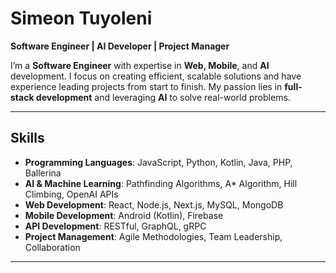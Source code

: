 # Simeon Tuyoleni

**Software Engineer | AI Developer | Project Manager**  

I’m a **Software Engineer** with expertise in **Web, Mobile**, and **AI** development. I focus on creating efficient, scalable solutions and have experience leading projects from start to finish. My passion lies in **full-stack development** and leveraging **AI** to solve real-world problems.

---

## Skills

- **Programming Languages**: JavaScript, Python, Kotlin, Java, PHP, Ballerina  
- **AI & Machine Learning**: Pathfinding Algorithms, A* Algorithm, Hill Climbing, OpenAI APIs  
- **Web Development**: React, Node.js, Next.js, MySQL, MongoDB  
- **Mobile Development**: Android (Kotlin), Firebase  
- **API Development**: RESTful, GraphQL, gRPC  
- **Project Management**: Agile Methodologies, Team Leadership, Collaboration

---
